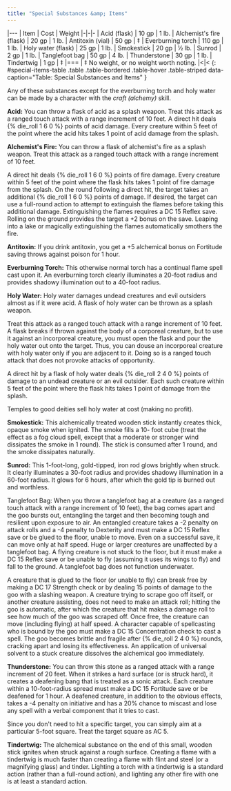 ```yaml
---
title: "Special Substances &amp; Items"
---
```


|---
| Item | Cost | Weight
|-|-|-
| Acid (flask) | 10 gp | 1 lb.
| Alchemist's fire (flask) | 20 gp | 1 lb.
| Antitoxin (vial) | 50 gp | &Dagger;
| Everburning torch | 110 gp | 1 lb.
| Holy water (flask) | 25 gp | 1 lb.
| Smokestick | 20 gp | &#189; lb.
| Sunrod | 2 gp | 1 lb.
| Tanglefoot bag | 50 gp | 4 lb.
| Thunderstone | 30 gp | 1 lb.
| Tindertwig | 1 gp | &Dagger;
|===
| &Dagger; No weight, or no weight worth noting. |<|<
{: #special-items-table .table .table-bordered .table-hover .table-striped data-caption="Table: Special Substances and Items" }

Any of these substances except for the everburning torch and holy water can be made by a character with the _craft (alchemy)_ skill.

**Acid:** You can throw a flask of acid as a splash weapon. Treat this attack as a ranged touch attack with a range increment of 10 feet. A direct hit deals {% die_roll 1 6 0 %} points of acid damage. Every creature within 5 feet of the point where the acid hits takes 1 point of acid damage from the splash.

**Alchemist's Fire:** You can throw a flask of alchemist's fire as a splash weapon. Treat this attack as a ranged touch attack with a range increment of 10 feet.

A direct hit deals {% die_roll 1 6 0 %} points of fire damage. Every creature within 5 feet of the point where the flask hits takes 1 point of fire damage from the splash. On the round following a direct hit, the target takes an additional {% die_roll 1 6 0 %} points of damage. If desired, the target can use a full-round action to attempt to extinguish the flames before taking this additional damage. Extinguishing the flames requires a DC 15 Reflex save. Rolling on the ground provides the target a +2 bonus on the save. Leaping into a lake or magically extinguishing the flames automatically smothers the fire.

**Antitoxin:** If you drink antitoxin, you get a +5 alchemical bonus on Fortitude saving throws against poison for 1 hour.

**Everburning Torch:** This otherwise normal torch has a continual flame spell cast upon it. An everburning torch clearly illuminates a 20-foot radius and provides shadowy illumination out to a 40-foot radius.

**Holy Water:** Holy water damages undead creatures and evil outsiders almost as if it were acid. A flask of holy water can be thrown as a splash weapon.

Treat this attack as a ranged touch attack with a range increment of 10 feet. A flask breaks if thrown against the body of a corporeal creature, but to use it against an incorporeal creature, you must open the flask and pour the holy water out onto the target. Thus, you can douse an incorporeal creature with holy water only if you are adjacent to it. Doing so is a ranged touch attack that does not provoke attacks of opportunity.

A direct hit by a flask of holy water deals {% die_roll 2 4 0 %} points of damage to an undead creature or an evil outsider. Each such creature within 5 feet of the point where the flask hits takes 1 point of damage from the splash.

Temples to good deities sell holy water at cost (making no profit).

**Smokestick:** This alchemically treated wooden stick instantly creates thick, opaque smoke when ignited. The smoke fills a 10- foot cube (treat the effect as a fog cloud spell, except that a moderate or stronger wind dissipates the smoke in 1 round). The stick is consumed after 1 round, and the smoke dissipates naturally.

**Sunrod:** This 1-foot-long, gold-tipped, iron rod glows brightly when struck. It clearly illuminates a 30-foot radius and provides shadowy illumination in a 60-foot radius. It glows for 6 hours, after which the gold tip is burned out and worthless.

Tanglefoot Bag: When you throw a tanglefoot bag at a creature (as a ranged touch attack with a range increment of 10 feet), the bag comes apart and the goo bursts out, entangling the target and then becoming tough and resilient upon exposure to air. An entangled creature takes a -2 penalty on attack rolls and a -4 penalty to Dexterity and must make a DC 15 Reflex save or be glued to the floor, unable to move. Even on a successful save, it can move only at half speed. Huge or larger creatures are unaffected by a tanglefoot bag. A flying creature is not stuck to the floor, but it must make a DC 15 Reflex save or be unable to fly (assuming it uses its wings to fly) and fall to the ground. A tanglefoot bag does not function underwater.

A creature that is glued to the floor (or unable to fly) can break free by making a DC 17 Strength check or by dealing 15 points of damage to the goo with a slashing weapon. A creature trying to scrape goo off itself, or another creature assisting, does not need to make an attack roll; hitting the goo is automatic, after which the creature that hit makes a damage roll to see how much of the goo was scraped off. Once free, the creature can move (including flying) at half speed. A character capable of spellcasting who is bound by the goo must make a DC 15 Concentration check to cast a spell. The goo becomes brittle and fragile after {% die_roll 2 4 0 %} rounds, cracking apart and losing its effectiveness. An application of universal solvent to a stuck creature dissolves the alchemical goo immediately.

**Thunderstone:** You can throw this stone as a ranged attack with a range increment of 20 feet. When it strikes a hard surface (or is struck hard), it creates a deafening bang that is treated as a sonic attack. Each creature within a 10-foot-radius spread must make a DC 15 Fortitude save or be deafened for 1 hour. A deafened creature, in addition to the obvious effects, takes a -4 penalty on initiative and has a 20% chance to miscast and lose any spell with a verbal component that it tries to cast.

Since you don't need to hit a specific target, you can simply aim at a particular 5-foot square. Treat the target square as AC 5.

**Tindertwig:** The alchemical substance on the end of this small, wooden stick ignites when struck against a rough surface. Creating a flame with a tindertwig is much faster than creating a flame with flint and steel (or a magnifying glass) and tinder. Lighting a torch with a tindertwig is a standard action (rather than a full-round action), and lighting any other fire with one is at least a standard action.
